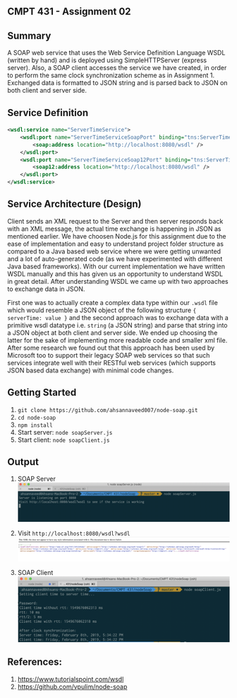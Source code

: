 ## CMPT 431 - Assignment 02

## Summary

A SOAP web service that uses the Web Service Definition Language WSDL (written by hand) and is deployed using SimpleHTTPServer (express server). Also, a SOAP client accesses the service we have created, in order to perform the same clock synchronization scheme as in Assignment 1. Exchanged data is formatted to JSON string and is parsed back to JSON on both client and server side.

## Service Definition

```xml
<wsdl:service name="ServerTimeService">
    <wsdl:port name="ServerTimeServiceSoapPort" binding="tns:ServerTimeServiceSoapBinding">
        <soap:address location="http://localhost:8080/wsdl" />
    </wsdl:port>
    <wsdl:port name="ServerTimeServiceSoap12Port" binding="tns:ServerTimeServiceSoap12Binding">
        <soap12:address location="http://localhost:8080/wsdl" />
    </wsdl:port>
</wsdl:service>
```

## Service Architecture (Design)

Client sends an XML request to the Server and then server responds back with an XML message, the actual time exchange is happening in JSON as mentioned earlier. We have choosen Node.js for this assignment due to the ease of implementation and easy to understand project folder structure as compared to a Java based web service where we were getting unwanted and a lot of auto-generated code (as we have experimented with different Java based frameworks). With our current implementation we have written WSDL manually and this has given us an opportunity to understand WSDL in great detail. After understanding WSDL we came up with two approaches to exchange data in JSON.

First one was to actually create a complex data type within our `.wsdl` file which would resemble a JSON object of the following structure `{ serverTime: value }` and the second approach was to exchange data with a primitive wsdl datatype i.e. `string` (a JSON string) and parse that string into a JSON object at both client and server side. We ended up choosing the latter for the sake of implementing more readable code and smaller xml file. After some research we found out that this approach has been used by Microsoft too to support their legacy SOAP web services so that such services integrate well with their RESTful web services (which supports JSON based data exchange) with minimal code changes.

## Getting Started

1. `git clone https://github.com/ahsannaveed007/node-soap.git`
2. `cd node-soap`
3. `npm install`
4. Start server: `node soapServer.js`
5. Start client: `node soapClient.js`

## Output

1. SOAP Server
   ![Soap Server](server_listening.png)

2. Visit `http://localhost:8080/wsdl?wsdl`
   ![Service Definition](service_def.png)

3. SOAP Client
   ![Soap Client](soap_client.png)

## References:

1. https://www.tutorialspoint.com/wsdl
2. https://github.com/vpulim/node-soap
